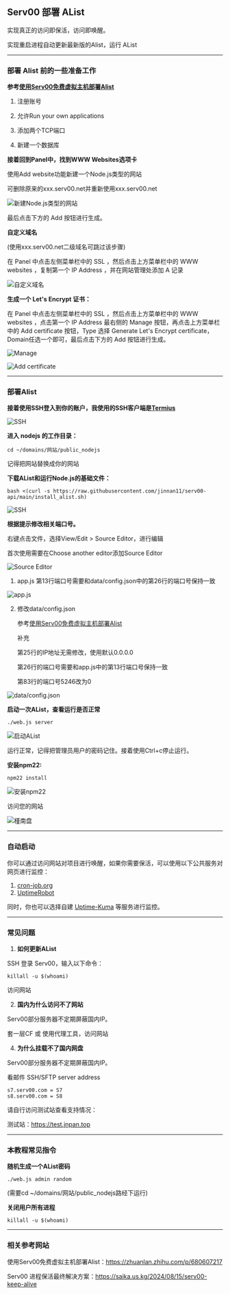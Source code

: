 ## Serv00 部署 AList

实现真正的访问即保活，访问即唤醒。

实现重启进程自动更新最新版的Alist，运行 AList

---

### 部署 Alist 前的一些准备工作

**参考[使用Serv00免费虚拟主机部署Alist](https://zhuanlan.zhihu.com/p/680607217)**

1. 注册账号

2. 允许Run your own applications

3. 添加两个TCP端口

4. 新建一个数据库

**接着回到Panel中，找到WWW Websites选项卡**

使用Add website功能新建一个Node.js类型的网站

可删除原来的xxx.serv00.net并重新使用xxx.serv00.net

![新建Node.js类型的网站](https://github.com/user-attachments/assets/b8ef1f8b-edcd-4cee-9510-a4ca096de1b0)

最后点击下方的 Add 按钮进行生成。

**自定义域名**

(使用xxx.serv00.net二级域名可跳过该步骤)

在 Panel 中点击左侧菜单栏中的 SSL ，然后点击上方菜单栏中的 WWW websites ，复制第一个 IP Address ，并在网站管理处添加 A 记录

![自定义域名](https://github.com/user-attachments/assets/146db739-256a-4e52-b080-ad1c2e64896c)


**生成一个 Let's Encrypt 证书：**

在 Panel 中点击左侧菜单栏中的 SSL ，然后点击上方菜单栏中的 WWW websites ，点击第一个 IP Address 最右侧的 Manage 按钮，再点击上方菜单栏中的 Add certificate 按钮，Type 选择 Generate Let's Encrypt certificate， Domain任选一个即可，最后点击下方的 Add 按钮进行生成。

![Manage](https://github.com/user-attachments/assets/0e9f7dfe-dfe4-4bf7-9c6e-6c87ee0b0677)


![Add certificate](https://github.com/user-attachments/assets/48e74666-633a-4f29-a2cd-6363e78f3514)

---

### 部署Alist

**接着使用SSH登入到你的账户，我使用的SSH客户端是[Termius](https://termius.com)**

![SSH](https://github.com/user-attachments/assets/8b53ddc3-123f-4d08-944c-3a3922473b75)


**进入 nodejs 的工作目录：**

~~~
cd ~/domains/网站/public_nodejs
~~~

记得把网站替换成你的网站

**下载AList和运行Node.js的基础文件：**

~~~
bash <(curl -s https://raw.githubusercontent.com/jinnan11/serv00-api/main/install_alist.sh)
~~~

![SSH](https://github.com/user-attachments/assets/96fc3313-955b-41e3-babf-986096fca470)


**根据提示修改相关端口号。**

右键点击文件，选择View/Edit > Source Editor，进行编辑

首次使用需要在Choose another editor添加Source Editor

![Source Editor](https://github.com/user-attachments/assets/5de75781-0cd9-420d-a398-12b020139aeb)


1. app.js 第13行端口号需要和data/config.json中的第26行的端口号保持一致

![app.js](https://github.com/user-attachments/assets/84089bb6-d0dd-4af1-abcc-6ea60c108f4d)


2. 修改data/config.json

   参考[使用Serv00免费虚拟主机部署Alist](https://zhuanlan.zhihu.com/p/680607217)

   补充

   第25行的IP地址无需修改，使用默认0.0.0.0

   第26行的端口号需要和app.js中的第13行端口号保持一致

   第83行的端口号5246改为0

![data/config.json](https://github.com/user-attachments/assets/465139e4-fae6-4293-8a8a-5c403d279eff)


**启动一次AList，查看运行是否正常**

~~~
./web.js server
~~~

![启动AList](https://github.com/user-attachments/assets/e2b04370-7506-4c12-9a8f-1f02ab99bfcf)


运行正常，记得把管理员用户的密码记住。接着使用Ctrl+c停止运行。

**安装npm22:**

~~~
npm22 install
~~~

![安装npm22](https://github.com/user-attachments/assets/2054252d-c406-41de-ab9c-30aff1fb11ae)


访问您的网站

![槿南盘](https://github.com/user-attachments/assets/ab6b52dd-fb96-497e-a7a6-ab87b0b996b1)


---

### 自动启动

你可以通过访问网站对项目进行唤醒，如果你需要保活，可以使用以下公共服务对网页进行监控：

1. [cron-job.org](https://console.cron-job.org)
2. [UptimeRobot](https://uptimerobot.com/) 

同时，你也可以选择自建 [Uptime-Kuma](https://github.com/louislam/uptime-kuma) 等服务进行监控。

---

### 常见问题

1. **如何更新AList**

SSH 登录 Serv00，输入以下命令：
   
~~~
killall -u $(whoami)
~~~

访问网站

2. **国内为什么访问不了网站**

Serv00部分服务器不定期屏蔽国内IP。

套一层CF 或 使用代理工具，访问网站

4. **为什么挂载不了国内网盘**

Serv00部分服务器不定期屏蔽国内IP。

看邮件 SSH/SFTP server address

~~~
s7.serv00.com = S7
s8.serv00.com = S8
~~~

请自行访问测试站查看支持情况：
   
测试站：https://test.jnpan.top

---

### 本教程常见指令

**随机生成一个AList密码**

~~~
./web.js admin random
~~~

(需要cd ~/domains/网站/public_nodejs路经下运行)

**关闭用户所有进程**

~~~
killall -u $(whoami)
~~~

---

### 相关参考网站

使用Serv00免费虚拟主机部署Alist：https://zhuanlan.zhihu.com/p/680607217

Serv00 进程保活最终解决方案：https://saika.us.kg/2024/08/15/serv00-keep-alive
